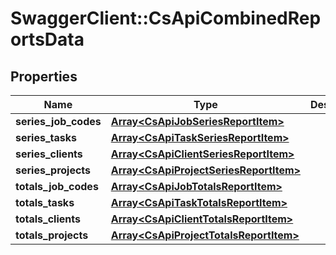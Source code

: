 # SwaggerClient::CsApiCombinedReportsData

## Properties
Name | Type | Description | Notes
------------ | ------------- | ------------- | -------------
**series_job_codes** | [**Array&lt;CsApiJobSeriesReportItem&gt;**](CsApiJobSeriesReportItem.md) |  | [optional] 
**series_tasks** | [**Array&lt;CsApiTaskSeriesReportItem&gt;**](CsApiTaskSeriesReportItem.md) |  | [optional] 
**series_clients** | [**Array&lt;CsApiClientSeriesReportItem&gt;**](CsApiClientSeriesReportItem.md) |  | [optional] 
**series_projects** | [**Array&lt;CsApiProjectSeriesReportItem&gt;**](CsApiProjectSeriesReportItem.md) |  | [optional] 
**totals_job_codes** | [**Array&lt;CsApiJobTotalsReportItem&gt;**](CsApiJobTotalsReportItem.md) |  | [optional] 
**totals_tasks** | [**Array&lt;CsApiTaskTotalsReportItem&gt;**](CsApiTaskTotalsReportItem.md) |  | [optional] 
**totals_clients** | [**Array&lt;CsApiClientTotalsReportItem&gt;**](CsApiClientTotalsReportItem.md) |  | [optional] 
**totals_projects** | [**Array&lt;CsApiProjectTotalsReportItem&gt;**](CsApiProjectTotalsReportItem.md) |  | [optional] 


